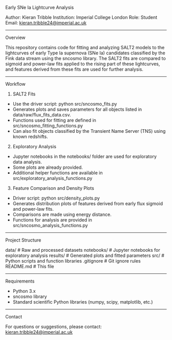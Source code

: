 Early SNe Ia Lightcurve Analysis

Author: Kieran Tribble
Institution: Imperial College London
Role: Student
Email: [kieran.tribble24@imperial.ac.uk](mailto:kieran.tribble24@imperial.ac.uk)

---

Overview

This repository contains code for fitting and analyzing SALT2 models to the lightcurves of early Type Ia supernova (SNe Ia) candidates classified by the Fink data stream using the sncosmo library. The SALT2 fits are compared to sigmoid and power-law fits applied to the rising part of these lightcurves, and features derived from these fits are used for further analysis.

---

Workflow

1. SALT2 Fits

* Use the driver script:
  python src/sncosmo\_fits.py
* Generates plots and saves parameters for all objects listed in data/raw/flux\_fits\_data.csv.
* Functions used for fitting are defined in src/sncosmo\_fitting\_functions.py
* Can also fit objects classified by the Transient Name Server (TNS) using known redshifts.

2. Exploratory Analysis

* Jupyter notebooks in the notebooks/ folder are used for exploratory data analysis.
* Some plots are already provided.
* Additional helper functions are available in src/exploratory\_analysis\_functions.py

3. Feature Comparison and Density Plots

* Driver script:
  python src/density\_plots.py
* Generates distribution plots of features derived from early flux sigmoid and power-law fits.
* Comparisons are made using energy distance.
* Functions for analysis are provided in src/sncosmo\_analysis\_functions.py

---

Project Structure

data/             # Raw and processed datasets
notebooks/        # Jupyter notebooks for exploratory analysis
results/          # Generated plots and fitted parameters
src/              # Python scripts and function libraries
.gitignore        # Git ignore rules
README.md         # This file

---

Requirements

* Python 3.x
* sncosmo library
* Standard scientific Python libraries (numpy, scipy, matplotlib, etc.)

---

Contact

For questions or suggestions, please contact: [kieran.tribble24@imperial.ac.uk](mailto:kieran.tribble24@imperial.ac.uk)
